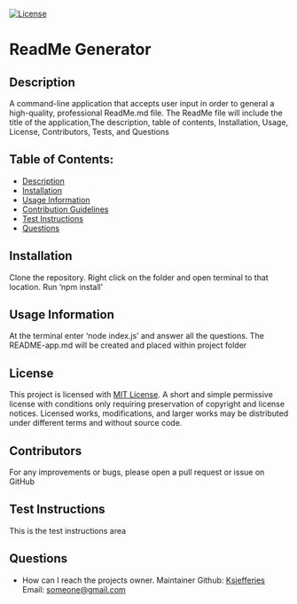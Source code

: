
[![License](https://img.shields.io/badge/License-MIT%20License-Green)](http://choosealicense.com/licenses/mit/)
# ReadMe Generator
## Description
A command-line application that accepts user input in order to general a high-quality, professional ReadMe.md file.  The ReadMe file will include the title of the application,The description, table of contents, Installation, Usage, License, Contributors, Tests, and Questions

## Table of Contents:

- [Description](#description)
- [Installation](#installation)
- [Usage Information](#usage-information)
- [Contribution Guidelines](#contributors) 
- [Test Instructions](#test-instructions)
- [Questions](#questions)



## Installation
Clone the repository.  Right click on the folder and open terminal to that location.  Run ‘npm install’

## Usage Information
At the terminal enter ‘node index.js’ and answer all the questions.  The README-app.md will be created and placed within project folder

## License
This project is licensed with [MIT License](http://choosealicense.com/licenses/mit/). A short and simple permissive license with conditions only requiring preservation of copyright and license notices. Licensed works, modifications, and larger works may be distributed under different terms and without source code.

## Contributors
For any improvements or bugs, please open a pull request or issue on GitHub

## Test Instructions
This is the test instructions area

## Questions

 - How can I reach the projects owner. 
Maintainer Github: [Ksjefferies](https://github.com/Ksjefferies)
Email: [someone@gmail.com](mailto:someone@gmail.com)
